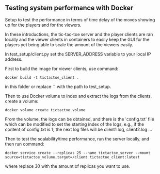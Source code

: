 ## Testing system performance with Docker

Setup to test the performance in terms of time delay of the moves showing up for the players and for the viewers.

In these introductions, the tic-tac-toe server and the player clients are ran locally and the viewer clients in containers to easily keep the GUI for the players yet being able to scale the amount of the viewers easily.

In test_setup/client.py set the SERVER_ADDRESS variable to your local IP address.

First to build the image for viewer clients, use command:

```console
docker build -t tictactoe_client .
```

in this folder or replace '.' with the path to test_setup.

Then to use Docker volume to index and extract the logs from the clients, create a volume:

```console
docker volume create tictactoe_volume
```

From the volume, the logs can be obtained, and there is the 'config.txt' file which can be modified to set the starting index of the logs, e.g., if the content of config.txt is 1, the next log files will be client1.log, client2.log ...

Then to test the scalability/time performance, run the server locally, and then run command:

```console
docker service create --replicas 25 --name tictactoe_server --mount source=tictactoe_volume,target=/client tictactoe_client:latest
```

where replace 30 with the amount of replicas you want to use.